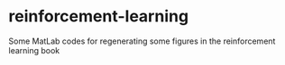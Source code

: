 # reinforcement-learning
Some MatLab codes for regenerating some figures in the reinforcement learning book
